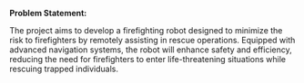 **Problem Statement:**

The project aims to develop a firefighting robot designed to minimize the risk to firefighters by remotely assisting in rescue operations. Equipped with advanced navigation systems, the robot will enhance safety and efficiency, reducing the need for firefighters to enter life-threatening situations while rescuing trapped individuals.

